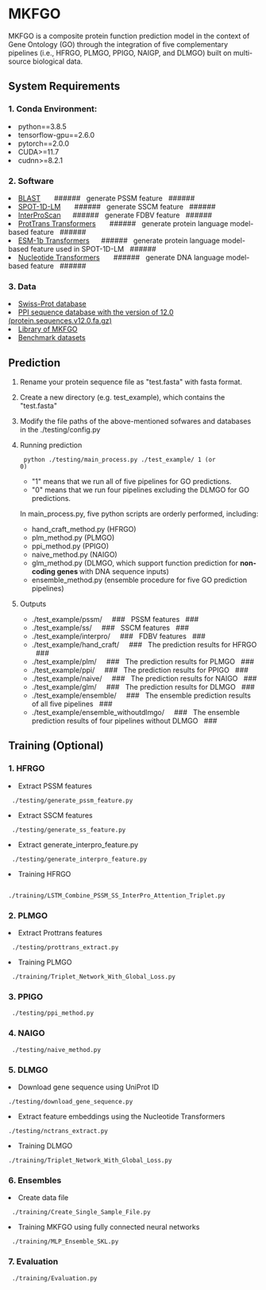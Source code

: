 # MKFGO

MKFGO is a composite protein function prediction model in the context of Gene Ontology (GO) through the integration of five complementary pipelines (i.e., HFRGO, PLMGO, PPIGO, NAIGP, and DLMGO) built on multi-source biological data. 

## System Requirements
### 1. Conda Environment: 
<li> python==3.8.5  </li>
  
<li> tensorflow-gpu==2.6.0 </li>  
  
<li> pytorch==2.0.0  </li>
   
<li> CUDA>=11.7  </li>
   
<li> cudnn>=8.2.1 </li>  


### 2. Software  
<li> <a href="https://ftp.ncbi.nlm.nih.gov/blast/executables/blast+/LATEST/">BLAST</a> &nbsp&nbsp&nbsp&nbsp&nbsp&nbsp###### &nbsp generate PSSM feature &nbsp ###### </li>
  
<li> <a href="https://github.com/jas-preet/SPOT-1D-LM">SPOT-1D-LM</a> &nbsp&nbsp&nbsp&nbsp&nbsp&nbsp######   &nbsp generate SSCM feature &nbsp ######  </li>
  
<li> <a href="https://www.ebi.ac.uk/interpro/download/">InterProScan</a>&nbsp&nbsp&nbsp&nbsp&nbsp&nbsp###### &nbsp generate FDBV feature &nbsp ######  </li>
  
<li> <a href="https://github.com/agemagician/ProtTrans">ProtTrans Transformers</a> &nbsp&nbsp&nbsp&nbsp&nbsp&nbsp###### &nbsp generate protein language model-based feature &nbsp ######  </li>

<li> <a href="https://github.com/facebookresearch/esm">ESM-1b Transformers</a>&nbsp&nbsp&nbsp&nbsp&nbsp&nbsp######  &nbsp generate protein language model-based feature used in SPOT-1D-LM &nbsp ###### </li>
  
<li> <a href="https://github.com/instadeepai/nucleotide-transformer">Nucleotide Transformers</a> &nbsp&nbsp&nbsp&nbsp&nbsp&nbsp######  &nbsp generate DNA language model-based feature &nbsp ######  </li>  

### 3. Data
<li> <a href="https://www.uniprot.org/help/downloads">Swiss-Prot database</a>  </li>
  
<li> <a href="https://string-db.org/cgi/download">PPI sequence database with the version of 12.0 (protein.sequences.v12.0.fa.gz)</a>  </li>
  
<li> <a href="http://www.jcu-qiulab.com/static/servers/GOA/library.zip">Library of MKFGO </a>  </li>

<li> <a href="http://www.jcu-qiulab.com/static/servers/GOA/benchmark_dataset.zip">Benchmark datasets</a>  </li>
  

## Prediction
1. Rename your protein sequence file as "test.fasta" with fasta format.
2. Create a new directory (e.g. test_example), which contains the "test.fasta"  
3. Modify the file paths of the above-mentioned sofwares and databases in the ./testing/config.py
  
4. Running prediction
     
   <code> python ./testing/main_process.py ./test_example/ 1 (or 0)</code>
   <ul>
     
    <li> "1" means that we run all of five pipelines for GO predictions. </li>  
    <li>"0" means that we run four pipelines excluding the DLMGO for GO predictions. </li>
   </ul>

   In main_process.py, five python scripts are orderly performed, including:
   <ul>  
   <li> hand_craft_method.py (HFRGO) </li>
   <li> plm_method.py (PLMGO) </li>
   <li> ppi_method.py (PPIGO) </li>
   <li> naive_method.py  (NAIGO) </li>   
   <li> glm_method.py  (DLMGO, which support function prediction for <b> non-coding genes </b> with DNA sequence inputs) </li>
   <li> ensemble_method.py (ensemble procedure for five GO prediction pipelines) </li>
   </ul>
     
6. Outputs  
   <ul>
   <li> ./test_example/pssm/   &nbsp&nbsp&nbsp ### &nbsp PSSM features &nbsp ### </li>
   <li> ./test_example/ss/  &nbsp&nbsp&nbsp ### &nbsp SSCM features &nbsp ### </li>
   <li> ./test_example/interpro/   &nbsp&nbsp&nbsp ### &nbsp FDBV features &nbsp ### </li>
   <li> ./test_example/hand_craft/   &nbsp&nbsp&nbsp ### &nbsp The prediction results for HFRGO &nbsp ### </li>
   <li> ./test_example/plm/    &nbsp&nbsp&nbsp ### &nbsp The prediction results for PLMGO &nbsp ### </li>
   <li> ./test_example/ppi/    &nbsp&nbsp&nbsp ### &nbsp The prediction results for PPIGO &nbsp ### </li>
   <li> ./test_example/naive/    &nbsp&nbsp&nbsp ### &nbsp The prediction results for NAIGO &nbsp ### </li>
   <li> ./test_example/glm/    &nbsp&nbsp&nbsp ### &nbsp The prediction results for DLMGO &nbsp ### </li>
   <li> ./test_example/ensemble/    &nbsp&nbsp&nbsp ### &nbsp The ensemble prediction results of all five pipelines &nbsp ###</li>
   <li> ./test_example/ensemble_withoutdlmgo/    &nbsp&nbsp&nbsp ### &nbsp The ensemble prediction results of four pipelines without DLMGO &nbsp ### </li>         

## Training (Optional)
### 1. HFRGO
   <li> Extract PSSM features
     
   <code> ./testing/generate_pssm_feature.py</code>  
   </li>
     
   <li> Extract SSCM features  

   <code> ./testing/generate_ss_feature.py </code> 
   </li>
     
   <li> Extract generate_interpro_feature.py  
     
   <code> ./testing/generate_interpro_feature.py</code>  
   </li>
     
   <li> Training HFRGO  
     
   <code> ./training/LSTM_Combine_PSSM_SS_InterPro_Attention_Triplet.py</code>  
   </li>
   
### 2. PLMGO
   <li> Extract Prottrans features  
     
   <code> ./testing/prottrans_extract.py</code>  
   </li>
     
   <li> Training PLMGO  
     
   <code> ./training/Triplet_Network_With_Global_Loss.py </code>
   </li>
   
### 3. PPIGO
   <code> ./testing/ppi_method.py</code>
   
### 4. NAIGO
   <code> ./testing/naive_method.py </code>
   
### 5. DLMGO

   <li> Download gene sequence using UniProt ID  
     
   <code>./testing/download_gene_sequence.py</code>  
   </li>
         
   <li> Extract feature embeddings using the Nucleotide Transformers  
     
   <code>./testing/nctrans_extract.py</code>  
   </li>
         
   <li> Training DLMGO  
     
   <code>./training/Triplet_Network_With_Global_Loss.py</code>  
  </li>
  
### 6. Ensembles
   <li> Create data file  
     
   <code> ./training/Create_Single_Sample_File.py </code>  
   </li>
      
   <li> Training MKFGO using fully connected neural networks  
     
   <code> ./training/MLP_Ensemble_SKL.py  </code>
   </li>
   
### 7. Evaluation
<code> ./training/Evaluation.py </code>  





